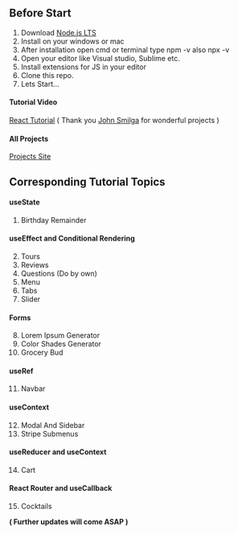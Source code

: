 
## Before Start

1. Download [Node.js LTS](https://nodejs.org/en/)
2. Install on your windows or mac
3. After installation open cmd or terminal type npm -v also npx -v
4. Open your editor like Visual studio, Sublime etc.
5. Install extensions for JS in your editor
5. Clone this repo.
6. Lets Start...


#### Tutorial Video

[React Tutorial](https://youtu.be/iZhV0bILFb0)
( Thank you [John Smilga](https://github.com/john-smilga/react-projects) for wonderful projects )

#### All Projects

[Projects Site](https://all-react-projects.netlify.app/)

## Corresponding Tutorial Topics

#### useState

1. Birthday Remainder

#### useEffect and Conditional Rendering

2. Tours
3. Reviews
4. Questions (Do by own)
5. Menu
6. Tabs
7. Slider

#### Forms

8. Lorem Ipsum Generator
9. Color Shades Generator
10. Grocery Bud

#### useRef

11. Navbar

#### useContext

12. Modal And Sidebar
13. Stripe Submenus

#### useReducer and useContext

14. Cart

#### React Router and useCallback

15. Cocktails

**( Further updates will come ASAP )**